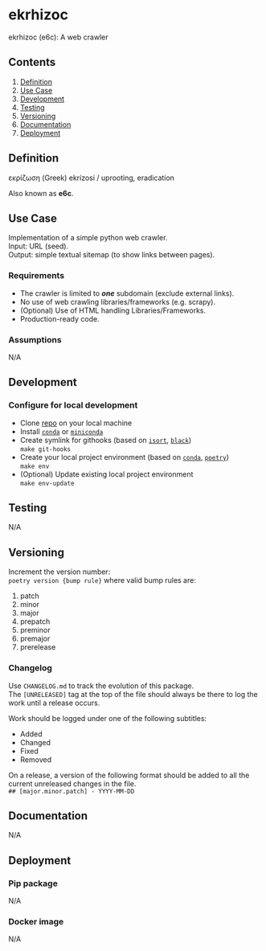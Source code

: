 # ekrhizoc
ekrhizoc (e6c): A web crawler

## Contents
1. [Definition](#definition)
2. [Use Case](#use-case)
3. [Development](#development)
4. [Testing](#testing)
5. [Versioning](#versioning)
6. [Documentation](#documentation)
7. [Deployment](#deployment)

## Definition

εκρίζωση (Greek)
ekrízosi / uprooting, eradication

Also known as __e6c__.

## Use Case

Implementation of a simple python web crawler.  
Input: URL (seed).  
Output: simple textual sitemap (to show links between pages).

### Requirements

* The crawler is limited to *__one__* subdomain (exclude external links).
* No use of web crawling libraries/frameworks (e.g. scrapy).
* (Optional) Use of HTML handling Libraries/Frameworks.
* Production-ready code.

### Assumptions

N/A

## Development

### Configure for local development

* Clone [repo](https://github.com/nichelia/ekrhizoc) on your local machine
* Install [`conda`](https://www.anaconda.com) or [`miniconda`](https://docs.conda.io/en/latest/miniconda.html)
* Create symlink for githooks (based on [`isort`](https://github.com/timothycrosley/isort), [`black`](https://github.com/psf/black))  
`make git-hooks`
* Create your local project environment (based on [`conda`](https://www.anaconda.com), [`poetry`](https://python-poetry.org))  
`make env`
* (Optional) Update existing local project environment  
`make env-update`

## Testing

N/A

## Versioning

Increment the version number:  
`poetry version {bump rule}` where valid bump rules are:

1. patch
2. minor
3. major
4. prepatch
5. preminor
6. premajor
7. prerelease

### Changelog

Use `CHANGELOG.md` to track the evolution of this package.  
The `[UNRELEASED]` tag at the top of the file should always be there to log the work until a release occurs.  

Work should be logged under one of the following subtitles:
* Added
* Changed
* Fixed
* Removed

On a release, a version of the following format should be added to all the current unreleased changes in the file.  
`## [major.minor.patch] - YYYY-MM-DD`

## Documentation

N/A

## Deployment

### Pip package

N/A

### Docker image

N/A